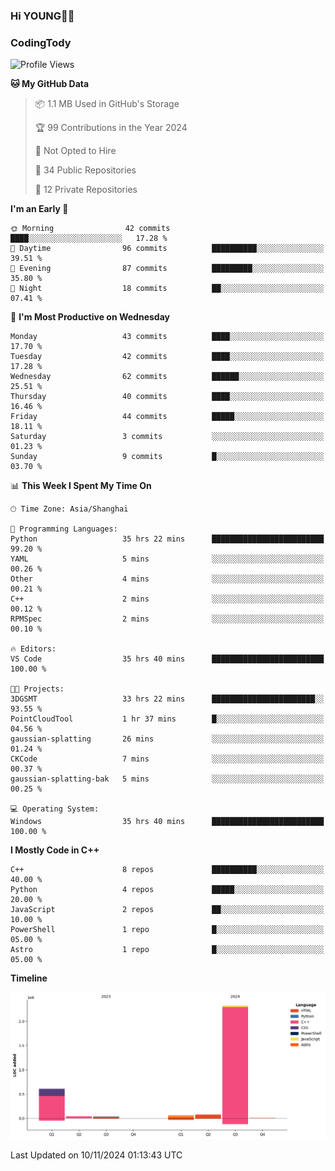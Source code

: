 <!--
**IHKYoung/IHKYoung** is a ✨ _special_ ✨ repository because its `README.md` (this file) appears on your GitHub profile.

Here are some ideas to get you started:

- 🔭 I’m currently working on ...
- 🌱 I’m currently learning ...
- 👯 I’m looking to collaborate on ...
- 🤔 I’m looking for help with ...
- 💬 Ask me about ...
- 📫 How to reach me: ...
- 😄 Pronouns: ...
- ⚡ Fun fact: ...
-->

### Hi YOUNG👋🏻


### CodingTody
<!--START_SECTION:waka-->
![Profile Views](http://img.shields.io/badge/Profile%20Views-0-blue)

**🐱 My GitHub Data** 

> 📦 1.1 MB Used in GitHub's Storage 
 > 
> 🏆 99 Contributions in the Year 2024
 > 
> 🚫 Not Opted to Hire
 > 
> 📜 34 Public Repositories 
 > 
> 🔑 12 Private Repositories 
 > 
**I'm an Early 🐤** 

```text
🌞 Morning                42 commits          ████░░░░░░░░░░░░░░░░░░░░░   17.28 % 
🌆 Daytime                96 commits          ██████████░░░░░░░░░░░░░░░   39.51 % 
🌃 Evening                87 commits          █████████░░░░░░░░░░░░░░░░   35.80 % 
🌙 Night                  18 commits          ██░░░░░░░░░░░░░░░░░░░░░░░   07.41 % 
```
📅 **I'm Most Productive on Wednesday** 

```text
Monday                   43 commits          ████░░░░░░░░░░░░░░░░░░░░░   17.70 % 
Tuesday                  42 commits          ████░░░░░░░░░░░░░░░░░░░░░   17.28 % 
Wednesday                62 commits          ██████░░░░░░░░░░░░░░░░░░░   25.51 % 
Thursday                 40 commits          ████░░░░░░░░░░░░░░░░░░░░░   16.46 % 
Friday                   44 commits          █████░░░░░░░░░░░░░░░░░░░░   18.11 % 
Saturday                 3 commits           ░░░░░░░░░░░░░░░░░░░░░░░░░   01.23 % 
Sunday                   9 commits           █░░░░░░░░░░░░░░░░░░░░░░░░   03.70 % 
```


📊 **This Week I Spent My Time On** 

```text
🕑︎ Time Zone: Asia/Shanghai

💬 Programming Languages: 
Python                   35 hrs 22 mins      █████████████████████████   99.20 % 
YAML                     5 mins              ░░░░░░░░░░░░░░░░░░░░░░░░░   00.26 % 
Other                    4 mins              ░░░░░░░░░░░░░░░░░░░░░░░░░   00.21 % 
C++                      2 mins              ░░░░░░░░░░░░░░░░░░░░░░░░░   00.12 % 
RPMSpec                  2 mins              ░░░░░░░░░░░░░░░░░░░░░░░░░   00.10 % 

🔥 Editors: 
VS Code                  35 hrs 40 mins      █████████████████████████   100.00 % 

🐱‍💻 Projects: 
3DGSMT                   33 hrs 22 mins      ███████████████████████░░   93.55 % 
PointCloudTool           1 hr 37 mins        █░░░░░░░░░░░░░░░░░░░░░░░░   04.56 % 
gaussian-splatting       26 mins             ░░░░░░░░░░░░░░░░░░░░░░░░░   01.24 % 
CKCode                   7 mins              ░░░░░░░░░░░░░░░░░░░░░░░░░   00.37 % 
gaussian-splatting-bak   5 mins              ░░░░░░░░░░░░░░░░░░░░░░░░░   00.25 % 

💻 Operating System: 
Windows                  35 hrs 40 mins      █████████████████████████   100.00 % 
```

**I Mostly Code in C++** 

```text
C++                      8 repos             ██████████░░░░░░░░░░░░░░░   40.00 % 
Python                   4 repos             █████░░░░░░░░░░░░░░░░░░░░   20.00 % 
JavaScript               2 repos             ██░░░░░░░░░░░░░░░░░░░░░░░   10.00 % 
PowerShell               1 repo              █░░░░░░░░░░░░░░░░░░░░░░░░   05.00 % 
Astro                    1 repo              █░░░░░░░░░░░░░░░░░░░░░░░░   05.00 % 
```



**Timeline**

![Lines of Code chart](https://raw.githubusercontent.com/IHKYoung/IHKYoung/baseline/assets/bar_graph.png)


 Last Updated on 10/11/2024 01:13:43 UTC
<!--END_SECTION:waka-->
